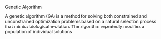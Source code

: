 Genetic Algorithm

A genetic algorithm (GA) is a method for solving both constrained and unconstrained optimization problems based on a natural selection process that mimics biological evolution. The algorithm repeatedly modifies a population of individual solutions